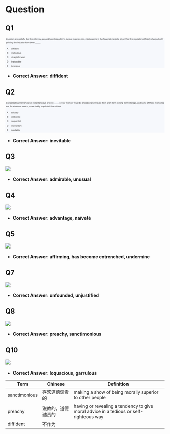# Question

## Q1
![](/Images/36Q1.png)
- **Correct Answer: diffident**

## Q2
![](/Images/36Q2.png)
- **Correct Answer: inevitable**

## Q3
![](/Images/36Q3.png)
- **Correct Answer: admirable, unusual**

## Q4
![](/Images/36Q4.png)
- **Correct Answer: advantage, naïveté**

## Q5
![](/Images/36Q5.png)
- **Correct Answer: affirming, has become entrenched, undermine**

## Q7
![](/Images/36Q7.png)
- **Correct Answer: unfounded, unjustified**

## Q8
![](/Images/36Q8.png)
- **Correct Answer: preachy, sanctimonious**

## Q10
![](/Images/36Q10.png)
- **Correct Answer: loquacious, garrulous**

|Term| Chinese | Definition|
|--|--|--|
|sanctimonious | 喜欢道德谴责的 | making a show of being morally superior to other people |
|preachy|说教的，道德谴责的|having or revealing a tendency to give moral advice in a tedious or self-righteous way|
|diffident|不作为||